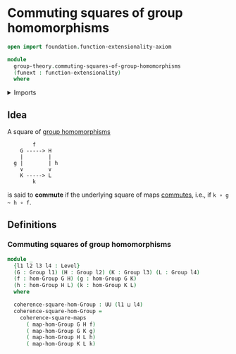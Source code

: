 # Commuting squares of group homomorphisms

```agda
open import foundation.function-extensionality-axiom

module
  group-theory.commuting-squares-of-group-homomorphisms
  (funext : function-extensionality)
  where
```

<details><summary>Imports</summary>

```agda
open import foundation.commuting-squares-of-maps funext
open import foundation.universe-levels

open import group-theory.groups funext
open import group-theory.homomorphisms-groups funext
```

</details>

## Idea

A square of [group homomorphisms](group-theory.homomorphisms-groups.md)

```text
        f
    G -----> H
    |        |
  g |        | h
    ∨        ∨
    K -----> L
        k
```

is said to **commute** if the underlying square of maps
[commutes](foundation.commuting-squares-of-maps.md), i.e., if `k ∘ g ~ h ∘ f`.

## Definitions

### Commuting squares of group homomorphisms

```agda
module _
  {l1 l2 l3 l4 : Level}
  (G : Group l1) (H : Group l2) (K : Group l3) (L : Group l4)
  (f : hom-Group G H) (g : hom-Group G K)
  (h : hom-Group H L) (k : hom-Group K L)
  where

  coherence-square-hom-Group : UU (l1 ⊔ l4)
  coherence-square-hom-Group =
    coherence-square-maps
      ( map-hom-Group G H f)
      ( map-hom-Group G K g)
      ( map-hom-Group H L h)
      ( map-hom-Group K L k)
```

